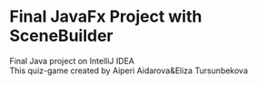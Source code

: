# Final JavaFx Project with SceneBuilder
Final Java project on IntelliJ IDEA
<br>This quiz-game created by Aiperi Aidarova&Eliza Tursunbekova
